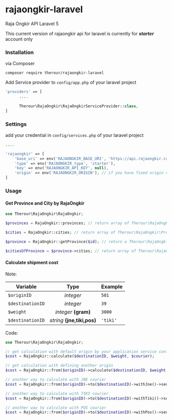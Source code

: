 # rajaongkir-laravel
Raja Ongkir API Laravel 5

This current version of rajaongkir api for laravel is currently for **_starter_** account only

### Installation ###

via Composer
```
composer require therour/rajaongkir-laravel
```

Add Service provider to `config/app.php` of your laravel project
```php
'providers' => [
      ....
      
      Therour\RajaOngkir\RajaOngkirServiceProvider::class,
]
```

### Settings
add your credential in `config/services.php` of your laravel project
```php
....

'rajaongkir' => [
    'base_uri' => env('RAJAONGKIR_BASE_URI', 'https://api.rajaongkir.com'),
    'type' => env('RAJAONGKIR_type', 'starter'),
    'key' => env('RAJAONGKIR_API_KEY', null),
    'origin' => env('RAJAONGKIR_ORIGIN'), // if you have fixed origin city id,
]
```

### Usage

#### Get Province and City by RajaOngkir
```php
use Therour\RajaOngkir\RajaOngkir;

$provinces = RajaOngkir::provinces; // return array of Therour\RajaOngkir\Province Objects

$cities = RajaOngkir::cities; // return array of Therour\RajaOngkir\Province Objects

$province = RajaOngkir::getProvince($id); // return a Therour\RajaOngkir\Province

$citiesOfProvince = $province->cities; // return array of Therour\RajaOngkir\City


```

#### Calculate shipment cost

Note:

| Variable        | Type                        | Example |
| --------------- |:---------------------------:| ------- |
| `$originID`     |    _integer_                | `501`   |
| `$destinationID`|    _integer_                | `39`    |
| `$weight`       | _integer_ **(gram)**        | `3000`  |
| `$destinationID`| _string_ **(jne,tiki,pos)** | `'tiki'`|

Code:

```php
use Therour\RajaOngkir\RajaOngkir;

// get calculation with default origin by your application service config
$cost = RajaOngkir::calculate($destinationID, $weight, $courier);

// get calculation with defining another origin
$cost = RajaOngkir::from($originID)->calculate($destinationID, $weight, $courier);

// another way to calculate with JNE courier
$cost = RajaOngkir::from($originID)->to($destinationID)->withJne()->send($weight);

// another way to calculate with TIKI courier
$cost = RajaOngkir::from($originID)->to($destinationID)->withTiki()->send($weight);

// another way to calculate with POS courier
$cost = RajaOngkir::from($originID)->to($destinationID)->withPos()->send($weight);
```
